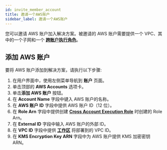 ```yaml
---
id: invite_member_account
title: 邀请一个AWS账户
sidebar_label: 邀请一个AWS账户
---
```


您可以邀请 AWS 账户加入解决方案。被邀请的 AWS 账户需要提供一个 VPC、其中的一个子网和一个 [**跨账户执行角色**](cross_account_execution_role)。

## 添加 AWS 账户

要将 AWS 账户添加到解决方案，请执行以下步骤:

1. 在用户界面中，使用左侧菜单导航到 **账户** 页面。
2. 单击顶部的 **AWS Accounts** 选项卡。
3. 单击**添加 AWS 账户** 按钮。
4. 在 **Account Name** 字段中键入 AWS 账户的名称。
5. 在 **AWS 账户 ID** 字段中提供 AWS 账户 ID（12 位）。
6. 在 **Role Arn** 字段中提供创建 [**Cross Account Execution Role**](cross_account_execution_role) 时创建的 Role Arn。
7. 在 **External ID** 字段中输入 AWS 账户的外部 ID。
8. 在 **VPC ID** 字段中提供 [**工作区**](../../../common/workspaces/introduction.md) 将部署到的 VPC ID。
9. 在 **KMS Encryption Key ARN** 字段中为 AWS 账户提供 KMS 加密密钥 ARN。
